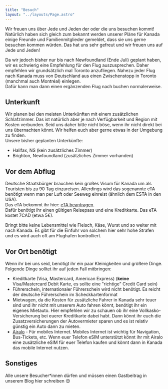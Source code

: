 ```yaml
---
title: "Besuch"
layout: "../layouts/Page.astro"
---
```


Wir freuen uns über Jede und Jeden der oder die uns besuchen kommt!  
Natürlich haben sich gleich zum bekannt werden unserer Pläne für Kanada einige Freunde und Familienmitglieder gemeldet, dass sie uns gerne besuchen kommen würden. Das hat uns sehr gefreut und wir freuen uns auf Jede und Jeden!

Da wir jedoch bisher nur bis nach Newfoundland (Ende Juli) geplant haben, wir es schwierig eine Empfehlung für den Flug auszusprechen. Daher empfehlen wir grundsätzlich mal Toronto anzufliegen. Nahezu jeder Flug nach Kanada muss von Deutschland aus einen Zwischenstopp in Toronto (manchmal auch Montréal) einlegen.  
Dafür kann man dann einen ergänzenden Flug nach buchen normalerweise.

## Unterkunft

Wir planen bei den meisten Unterkünften mit einem zusätzlichen Schlafzimmer. Das ist natürlich aber je nach Verfügbarkeit und Region mit Kosten verbunden. Seid uns daher bitte nicht böse, wenn ihr nicht direkt bei uns übernachten könnt. Wir helfen euch aber gerne etwas in der Umgebung zu finden.  
Unsere bisher geplanten Unterkünfte:

- Halifax, NS (kein zusätzliches Zimmer)
- Brighton, Newfoundland (zusätzliches Zimmer vorhanden)

## Vor dem Abflug

Deutsche Staatsbürger brauchen kein großes Visum für Kanada um als Touristen bis zu 90 Tag einzureisen. Allerdings wird das sogenannte eTA benötigt wenn man per Luft oder Seeweg einreist (ähnlich dem ESTA in den USA).  
Das eTA bekommt ihr hier: [eTA beantragen](https://www.canada.ca/en/immigration-refugees-citizenship/services/visit-canada/eta/apply.html).  
Dafür benötigt ihr einen gültigen Reisepass und eine Kreditkarte. Das eTA kostet 7CAD (etwa 5€).

Bringt bitte keine Lebensmittel wie Fleisch, Käse, Wurst und so weiter mit nach Kanada. Es gibt für die Einfuhr von solchem hier sehr hohe Strafen und es wird auch oft am Flughafen kontrolliert.

## Vor Ort benötigt

Wenn ihr bei uns seid, benötigt ihr ein paar Kleinigkeiten und größere Dinge. Folgende Dinge solltet ihr auf jeden Fall mitbringen:

- Kreditkarte (Visa, Mastercard, American Express) (**keine** Visa/Mastercard Debit Karte, es sollte eine "richtige" Credit Card sein)
- Führerschein, internationaler Führerschein wird nicht benötigt. Es reicht der deutsche Führerschein im Scheckkartenformat
- Mietwagen, da die Kosten für zusätzliche Fahrer in Kanada sehr teuer sind und ihr nicht mit unserem Auto fahren könnt, benötigt ihr ein eigenes Mietauto. Hier empfehlen wir zu schauen ob ihr eine Vollkasko-Versicherung bei euerer Kreditkarte dabei habt. Dann könnt ihr euch die Zusatzversicherungen der Autovermieter sparen und es ist relativ günstig ein Auto dann zu mieten.
- [Airalo](https://www.airalo.com/de) - Für mobiles Internet. Mobiles Internet ist wichtig für Navigation, Bus-Tickets, etc. Wenn euer Telefon eSIM unterstützt könnt ihr mit Airalo eine zusätzliche eSIM für euer Telefon kaufen und könnt dann in Kanada das mobile Internet nutzen.

## Sonstiges

Alle unsere Besucher\*innen dürfen und müssen einen Gastbeitrag in unserem Blog hier schreiben 😊
